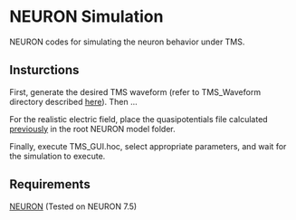 # NEURON Simulation
NEURON codes for simulating the neuron behavior under TMS.

## Insturctions
First, generate the desired TMS waveform (refer to TMS_Waveform directory described [here](../5_TMS_Waveform/)). Then ...

For the realistic electric field, place the quasipotentials file calculated [previously](../4_SimNIBS-NEURON-Coupling/) in the root NEURON model folder.

Finally, execute TMS_GUI.hoc, select appropriate parameters, and wait for the simulation to execute.

## Requirements
[NEURON](https://www.neuron.yale.edu/neuron/) (Tested on NEURON 7.5) 
